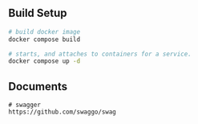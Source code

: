 ## Build Setup

```bash
# build docker image
docker compose build

# starts, and attaches to containers for a service.
docker compose up -d

```

## Documents

```
# swagger
https://github.com/swaggo/swag
```
